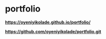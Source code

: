 # portfolio

**https://oyeniyikolade.github.io/portfolio/**

**https://github.com/oyeniyikolade/portfolio.git**
